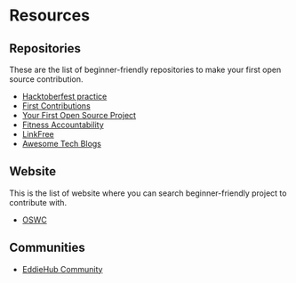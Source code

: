 # Resources

## Repositories 
These are the list of beginner-friendly repositories to make your first open source contribution.

- [Hacktoberfest practice](https://github.com/EddieHubCommunity/hacktoberfest-practice)
- [First Contributions](https://github.com/firstcontributions/first-contributions)
- [Your First Open Source Project](https://github.com/Your-First-Open-Source-Project/Your-First-Open-Source-Project)
- [Fitness Accountability](https://github.com/FitDevs-withKat/Fitness-Accountability)
- [LinkFree](https://github.com/EddieHubCommunity/LinkFree)
- [Awesome Tech Blogs](https://github.com/markodenic/awesome-tech-blogs)

## Website
This is the list of website where you can search beginner-friendly project to contribute with. 

- [OSWC](https://www.oswc.is/search-projects)

## Communities 

- [EddieHub Community](https://github.com/EddieHubCommunity)
